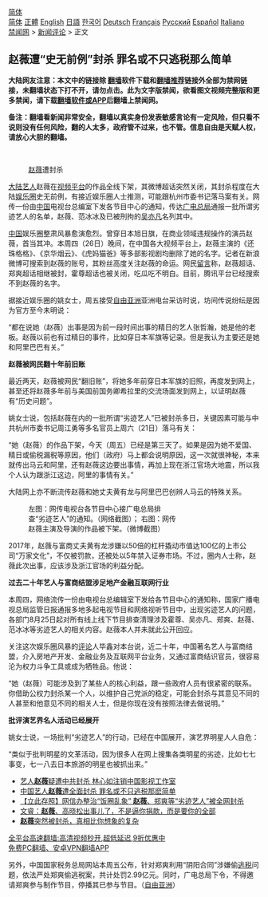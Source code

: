  <!-- 面包屑导航 --> <div class="breadcrumb"><!-- GTranslate: https://gtranslate.io/ -->  <div class="switcher notranslate">  <div class="selected">  <a href="#" onclick="return false;"> 简体</a>  </div>  <div class="option">  <a href="https://www.bannedbook.org" onclick="doGTranslate('zh-CN|zh-CN');jQuery('div.switcher div.selected a').html(jQuery(this).html());return false;" title="简体中文" class="nturl selected"> 简体</a>  <a href="https://www.bannedbook.org/zh-tw/" onclick="doGTranslate('zh-CN|zh-TW');jQuery('div.switcher div.selected a').html(jQuery(this).html());return false;" title="繁體中文" class="nturl"> 正體</a>  <a href="https://www.bannedbook.org/en/" onclick="doGTranslate('zh-CN|en');jQuery('div.switcher div.selected a').html(jQuery(this).html());return false;" title="English" class="nturl"> English</a>  <a href="https://www.bannedbook.org/ja/" onclick="doGTranslate('zh-CN|ja');jQuery('div.switcher div.selected a').html(jQuery(this).html());return false;" title="日本語" class="nturl"> 日語</a>  <a href="https://www.bannedbook.org/ko/" onclick="doGTranslate('zh-CN|ko');jQuery('div.switcher div.selected a').html(jQuery(this).html());return false;" title="한국어" class="nturl"> 한국어</a>  <a href="https://www.bannedbook.org/de/" onclick="doGTranslate('zh-CN|de');jQuery('div.switcher div.selected a').html(jQuery(this).html());return false;" title="Deutsch" class="nturl"> Deutsch</a>  <a href="https://www.bannedbook.org/fr/" onclick="doGTranslate('zh-CN|fr');jQuery('div.switcher div.selected a').html(jQuery(this).html());return false;" title="Français" class="nturl"> Français</a>  <a href="https://www.bannedbook.org/ru/" onclick="doGTranslate('zh-CN|ru');jQuery('div.switcher div.selected a').html(jQuery(this).html());return false;" title="Русский" class="nturl"> Русский</a>  <a href="https://www.bannedbook.org/es/" onclick="doGTranslate('zh-CN|es');jQuery('div.switcher div.selected a').html(jQuery(this).html());return false;" title="Español" class="nturl"> Español</a>  <a href="https://www.bannedbook.org/it/" onclick="doGTranslate('zh-CN|it');jQuery('div.switcher div.selected a').html(jQuery(this).html());return false;" title="Italiano" class="nturl"> Italiano</a>  </div>  </div>      <div class='breadcrumb-sub'><!-- Breadcrumb NavXT 6.3.0 --> <a href="https://www.bannedbook.org/" class="home">禁闻网</a> &gt; <a href="https://www.bannedbook.org/bnews/comments/" class="category">新闻评论</a> &gt; 正文</div></div><h2>赵薇遭“史无前例”封杀 罪名或不只逃税那么简单</h2> <p class="notice"><b>大陆网友注意：本文中的链接除 <a href="https://github.com/bannedbook/fanqiang" >翻墙</a>软件下载和<a href="https://github.com/killgcd/justmysocks/blob/master/README.md">翻墙推荐</a>链接外全部为禁网链接，未翻墙状态下打不开，请勿点击。此为文字版禁闻，欲看图文视频完整版和更多禁闻，请下载<a href="https://github.com/bannedbook/fanqiang">翻墙软件或APP</a>后翻墙上禁闻网。</p><p>备注：翻墙看新闻非常安全，翻墙以真实身份发表敏感言论有一定风险，但只看不说则没有任何风险，翻的人太多，政府管不过来，也不管。信息自由是天赋人权，请放心大胆的翻墙。</b></p>  <div class="entry"> <br /> <figure><a href="https://i0.wp.com/upload-images-bucket-v64rleca837do.s3.eu-west-1.amazonaws.com/wp-content/uploads/2021/08/27123346/Screen-Shot-2021-08-27-at-10.39.04-pm.png?fit=342%2C206&#038;ssl=1" data-caption="赵薇遭封杀"></a><figcaption class="wp-caption-text"><a href="https://www.bannedbook.org/bnews/tag/%e8%b5%b5%e8%96%87/" class="st_tag internal_tag" rel="tag" title="标签 赵薇 下的日志">赵薇</a>遭封杀</figcaption></figure> <p><span class='wp_keywordlink_affiliate'><a href="https://www.bannedbook.org/" title="大陆" target="_blank">大陆</a></span><a href="https://www.bannedbook.org/bnews/tag/%e8%89%ba%e4%ba%ba/" class="st_tag internal_tag" rel="tag" title="标签 艺人 下的日志">艺人</a>赵薇在<a href="https://www.bannedbook.org/bnews/tag/%E8%A7%86%E9%A2%91%E5%B9%B3%E5%8F%B0/" class="st_tag internal_tag" rel="tag" title="标签 视频平台 下的日志">视频平台</a>的作品全线下架，其微博超话突然关闭，其封杀程度在大陆<a href="https://www.bannedbook.org/bnews/tag/%e5%a8%b1%e4%b9%90%e5%9c%88/" class="st_tag internal_tag" rel="tag" title="标签 娱乐圈 下的日志">娱乐圈</a>史无前例，有接近娱乐圈人士推测，可能跟杭州市委书记落马案有关。网传一份由<span class='wp_keywordlink_affiliate'><a href="https://www.bannedbook.org/" title="中国" target="_blank">中国</a></span>电视台总编室下发各节目中心的通知，传达<a href="https://www.bannedbook.org/bnews/tag/%e5%b9%bf%e7%94%b5%e6%80%bb%e5%b1%80/" class="st_tag internal_tag" rel="tag" title="标签 广电总局 下的日志">广电总局</a>通报一批所谓劣迹艺人的名单，赵薇、范冰冰及已被刑拘的<a href="https://www.bannedbook.org/bnews/tag/%e5%90%b4%e4%ba%a6%e5%87%a1/" class="st_tag internal_tag" rel="tag" title="标签 吴亦凡 下的日志">吴亦凡</a>名列其中。</p> <p><a href="https://www.bannedbook.org/bnews/tag/%E4%B8%AD%E5%9B%BD/" class="st_tag internal_tag" rel="tag" title="标签 中国 下的日志">中国</a>娱乐圈整肃风暴愈演愈烈。曾穿日本旭日旗，在商业领域违规操作的演员赵薇，首当其冲。本周四（26日）晚间，在中国各大视频平台上，赵薇主演的《还珠格格》、《京华烟云》、《虎妈猫爸》等多部影视剧均删除了她的名字。记者在新浪微博可搜索到赵薇的账号，其粉丝高度关注赵薇的命运。网民<span class='wp_keywordlink'><a href="https://www.bannedbook.org/bnews/tougao/" title="留言" target="_blank">留言</a></span>称，赵薇超话、郑爽超话相继被封，霍尊超话也被关闭，吃瓜吃不明白。目前，腾讯平台已经搜索不到赵薇的名字。</p> <p>据接近娱乐圈的姚女士，周五接受<a href="https://www.bannedbook.org/bnews/tag/%e8%87%aa%e7%94%b1%e4%ba%9a%e6%b4%b2/" class="st_tag internal_tag" rel="tag" title="标签 自由亚洲 下的日志">自由亚洲</a>亚洲电台采访时说，坊间传说纷纭是因为官方至今未明说：</p> <p>“都在说她（赵薇）出事是因为前一段时间出事的精日的艺人张哲瀚，她是他的老板。赵薇以前也有过精日的事件，比如穿日本军旗等记录。但是我认为主要还是她和阿里巴巴有关。”</p>  <p><strong>赵薇被网民翻十年前旧账</strong></p> <p>最近两天，赵薇被网民“翻旧账”，将她多年前穿日本军旗的旧照，再度发到网上，甚至还将赵薇多年前与美国前国务卿希拉里的交流场面发到网上，以证明赵薇有“历史问题”。</p> <p>姚女士说，包括赵薇在内的一批所谓“劣迹艺人”已被封杀多日，关键因素可能与中共杭州市委书记周江勇等多名官员上周六（21日）落马有关：</p> <p>“她（赵薇）的作品下架，今天（周五）已经是第三天了。如果是因为她不爱国、精日或偷税漏税等原因，他们（政府）马上都会说明原因，这一次就很神秘，本来就传出马云和阿里，还有赵薇这边要出事情，再加上现在浙江官场大地震，所以我个人认为跟浙江这边，阿里的事情有关。”</p>  <p>大陆网上亦不断流传赵薇和她丈夫黄有龙与阿里巴巴创辨人马云的特殊关系。</p> <figure id="attachment_54767" aria-describedby="caption-attachment-54767" style="width: 300px" class="wp-caption alignnone"><figcaption id="caption-attachment-54767" class="wp-caption-text">左图：网传电视台各节目中心接广电总局排查“劣迹艺人”的通知。（网络截图）； 右图：网传赵薇主演及导演的作品被下架。（微博截图）</figcaption></figure> <p>2017年，赵薇与富商丈夫黄有龙涉嫌以50倍的杠杆撬动市值达100亿的上市公司“万家文化”，不仅被罚款，还被处以5年禁入证券市场。不过，圈内人士称，赵薇此次出事，应该涉及浙江官场的利益分配。</p> <p><strong>过去二十年艺人与富商结盟涉足地产金融互联网行业</strong></p> <p>本周四，网络流传一份由电视台总编辑室下发给各节目中心的通知称，国家广播电视总局监管日报通报多地多起电视节目和网络视听节目中，出现劣迹艺人的问题，各部门8月25日起对所有线上线下节目排查清理涉及霍尊、吴亦凡、郑爽、赵薇、范冰冰等劣迹艺人的相关内容。赵薇本人并未就此公开回应。</p>  <p>关注这次娱乐圈风暴的<span class='wp_keywordlink_affiliate'><a href="https://www.bannedbook.org/bnews/comments/" title="新闻评论" target="_blank">评论</a></span>人毕鑫对本台说，近二十年，中国著名艺人与富商结盟，介入房地产开发、金融业务及互联网平台业务，又通过富商结识官员，很容易沦为权力斗争工具或成为牺牲品。他说：</p> <p>“她（赵薇）可能涉及到了某些人的核心利益，跟一些政府人员有很紧密的联系。你借助公权力封杀某一个人，以维护自己党派的稳定，可能会封杀与其意见不同的人甚至和他意见不同的相关人士，但是你现在没有按照法律去做说明。”</p> <p><strong>批评演艺界名人活动已经展开</strong></p> <p>姚女士说，一场批判“劣迹艺人”的行动，已经在中国展开，演艺界明星人人自危：</p>  <p>“类似于批判明星的文革活动，因为很多人在网上搜集各类明星的劣迹，比如七七事变，七一八去日本旅游的明星也被抓出来。”</p> <ul class='op-related-articles' title='相关阅读'> <li><a href='https://www.bannedbook.org/bnews/bannedvideo/20210827/1614418.html' target='_blank'>艺人<b>赵薇</b>疑遭中共封杀 林心如注销中国影视工作室</a></li> <li><a href='https://www.bannedbook.org/bnews/headline/20210827/1614390.html' target='_blank'>中国艺人<b>赵薇</b>遭全面封杀 罪名或不只逃税那麽简单</a></li> <li><a href='https://www.bannedbook.org/bnews/baitai/20210827/1614362.html' target='_blank'>【立此存照】网信办整治“饭圈乱象” <b>赵薇</b>、郑爽等“劣迹艺人”被全网封杀</a></li> <li><a href='https://www.bannedbook.org/bnews/bannedvideo/20210827/1614351.html' target='_blank'>文睿：<b>赵薇</b>、高晓松出事儿了，不是逼你捐款，而是要你的全部</a></li> <li><a href='https://www.bannedbook.org/bnews/yule/20210827/1614349.html' target='_blank'><b>赵薇</b>突然被封杀，真相比你想象的复杂</a></li> </ul> <p class="texttj"> <a href="https://github.com/bannedbook/fanqiang/wiki/V2ray%E6%9C%BA%E5%9C%BA" target="_blank">全平台高速翻墙:高清视频秒开,超低延迟,9折优惠中</a><br/> <a href="https://github.com/bannedbook/fanqiang/wiki/%E7%A6%81%E9%97%BB%E7%BD%91%E5%AE%89%E5%8D%93%E7%BF%BB%E5%A2%99%E6%96%B0%E9%97%BBAPP" target="_blank">免费PC翻墙、安卓VPN翻墙APP</a></p><p>另外，中国国家税务总局网站本周五公布，针对郑爽利用“阴阳合同”涉嫌偷<a href="https://www.bannedbook.org/bnews/tag/%E9%80%83%E7%A8%8E/" class="st_tag internal_tag" rel="tag" title="标签 逃税 下的日志">逃税</a>问题，依法严处郑爽偷逃税案，共计处罚2.99亿元。同时，广电总局下令，不得邀请郑爽参与制作节目，停播其已参与节目。（<a href="https://www.rfa.org/mandarin/yataibaodao/meiti/ql-08272021042645.html">自由亚洲</a>）</p><a name='sharetosocial'></a>  <div style="margin-bottom:5px;padding-bottom:5px;clear:both"> <div id="archive-pix-1" class="banner-ads"> <!-- AuctionX Display platform tag START --> <div id="26318x728x90x621x_ADSLOT2" clicktrack="%%CLICK_URL_ESC%%"></div> <!-- AuctionX Display platform tag END --> </div> <div id="archive-pix-2" class="banner-ads"> <!-- AuctionX Display platform tag START --> <div id="26315x300x250x621x_ADSLOT2" clicktrack="%%CLICK_URL_ESC%%"></div> <!-- AuctionX Display platform tag END --> </div> </div>  <div id="archive-pix-1" class="banner-ads"> <!-- AuctionX Display platform tag START --> <div id="26318x728x90x621x_ADSLOT3" clicktrack="%%CLICK_URL_ESC%%"></div> <!-- AuctionX Display platform tag END --> </div> </div><!--END ENTRY--> 